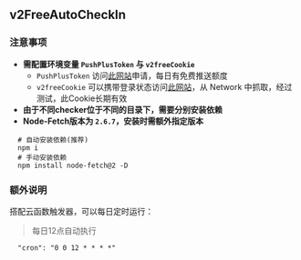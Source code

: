 ## v2FreeAutoCheckIn

### 注意事项

* **需配置环境变量 `PushPlusToken` 与 `v2freeCookie`**
  *  `PushPlusToken` 访问[此网站](http://www.pushplus.plus/)申请，每日有免费推送额度
  * `v2freeCookie` 可以携带登录状态访问[此网站](https://w1.v2free.net/user/checkin)，从 Network 中抓取，经过测试，此Cookie长期有效
* **由于不同checker位于不同的目录下，需要分别安装依赖**
* **Node-Fetch版本为 `2.6.7`，安装时需额外指定版本**

```shell
  # 自动安装依赖(推荐)
  npm i 
  # 手动安装依赖
  npm install node-fetch@2 -D
```

### 额外说明

搭配云函数触发器，可以每日定时运行：

> 每日12点自动执行

```corn
  "cron": "0 0 12 * * * *"
```